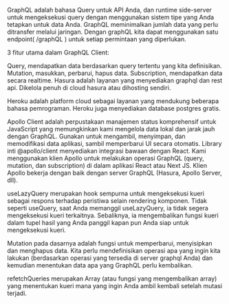 GraphQL adalah bahasa Query untuk API Anda, dan runtime side-server untuk mengeksekusi query dengan menggunakan sistem tipe yang Anda tetapkan untuk data Anda. GraphQL meminimalkan jumlah data yang perlu ditransfer melalui jaringan. Dengan graphQL kita dapat menggunakan satu endpoint( /graphQL ) untuk setiap permintaan yang diperlukan.

3 fitur utama dalam GraphQL Client:

Query, mendapatkan data berdasarkan query tertentu yang kita definisikan.
Mutation, masukkan, perbarui, hapus data.
Subscription, mendapatkan data secara realtime.
Hasura adalah layanan yang menyediakan graphql dan rest api. Dikelola penuh di cloud hasura atau dihosting sendiri.

Heroku adalah platform cloud sebagai layanan yang mendukung beberapa bahasa pemrograman. Heroku juga menyediakan database postgres gratis.

Apollo Client adalah perpustakaan manajemen status komprehensif untuk JavaScript yang memungkinkan kami mengelola data lokal dan jarak jauh dengan GraphQL. Gunakan untuk mengambil, menyimpan, dan memodifikasi data aplikasi, sambil memperbarui UI secara otomatis. Library inti @apollo/client menyediakan integrasi bawaan dengan React. Kami menggunakan klien Apollo untuk melakukan operasi GraphQL (query, mutation, dan subscription) di dalam aplikasi React atau Next JS. Klien Apollo bekerja dengan baik dengan server GraphQL (Hasura, Apollo Server, dll).

useLazyQuery merupakan hook sempurna untuk mengeksekusi kueri sebagai respons terhadap peristiwa selain rendering komponen. Tidak seperti useQuery, saat Anda memanggil useLazyQuery, ia tidak segera mengeksekusi kueri terkaitnya. Sebaliknya, ia mengembalikan fungsi kueri dalam tupel hasil yang Anda panggil kapan pun Anda siap untuk mengeksekusi kueri.

Mutation pada dasarnya adalah fungsi untuk memperbarui, menyisipkan dan menghapus data. Kita perlu mendefinisikan operasi apa yang ingin kita lakukan (berdasarkan operasi yang tersedia di server graphql Anda) dan kemudian menentukan data apa yang GraphQL perlu kembalikan.

refetchQueries merupakan Array (atau fungsi yang mengembalikan array) yang menentukan kueri mana yang ingin Anda ambil kembali setelah mutasi terjadi.